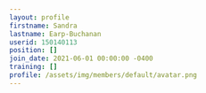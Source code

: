 ```yaml
---
layout: profile
firstname: Sandra
lastname: Earp-Buchanan
userid: 150140113
position: []
join_date: 2021-06-01 00:00:00 -0400
training: []
profile: /assets/img/members/default/avatar.png
---
```


